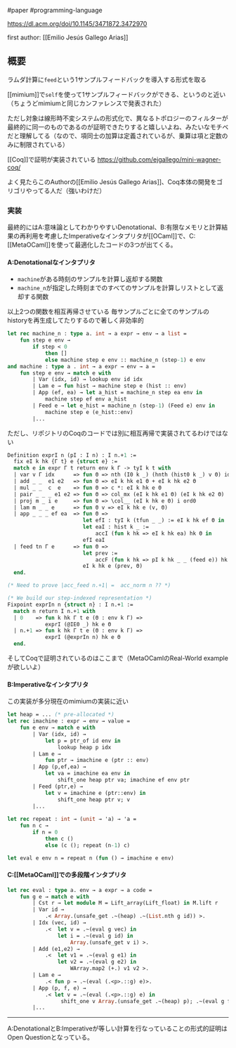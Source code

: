 #paper #programming-language 

https://dl.acm.org/doi/10.1145/3471872.3472970

first author: [[Emilio Jesús Gallego Arias]]

## 概要

ラムダ計算に`feed`という1サンプルフィードバックを導入する形式を取る

[[mimium]]で`self`を使って1サンプルフィードバックができる、というのと近い（ちょうどmimiumと同じカンファレンスで発表された）

ただし対象は線形時不変システムの形式化で、異なるトポロジーのフィルターが最終的に同一のものであるのが証明できたりすると嬉しいよね、みたいなモチベだと理解してる（なので、項同士の加算は定義されているが、乗算は項と定数のみに制限されている）


[[Coq]]で証明が実装されている https://github.com/ejgallego/mini-wagner-coq/

よく見たらこのAuthorの[[Emilio Jesús Gallego Arias]]、Coq本体の開発をゴリゴリやってる人だ（強いわけだ）



### 実装

最終的にはA:意味論としてわかりやすいDenotational、B:有限なメモリと計算結果の再利用を考慮したImperativeなインタプリタが[[OCaml]]で、C:[[MetaOCaml]]を使って最適化したコードの3つが出てくる。

#### A:Denotationalなインタプリタ

- `machine`がある時刻のサンプルを計算し返却する関数
- `machine_n`が指定した時刻までのすべてのサンプルを計算しリストとして返却する関数

以上2つの関数を相互再帰させている
毎サンプルごとに全てのサンプルのhistoryを再生成してたりするので著しく非効率的

```ocaml
let rec machine_n : type a. int → a expr → env → a list = 
	fun step e env → 
		if step < 0 
			then [] 
			else machine step e env :: machine_n (step-1) e env 
and machine : type a . int → a expr → env → a = 
	fun step e env → match e with 
		| Var (idx, id) → lookup env id idx 
		| Lam e → fun hist → machine step e (hist :: env) 
		| App (ef, ea) → let a_hist = machine_n step ea env in 
			machine step ef env a_hist 
		| Feed e → let e_hist = machine_n (step-1) (Feed e) env in 
			machine step e (e_hist::env) 
		|...
```

ただし、リポジトリのCoqのコードでは別に相互再帰で実装されてるわけではない

```ocaml
Definition exprI n (pI : I n) : I n.+1 :=
  fix eI k hk {Γ t} e {struct e} :=
  match e in expr Γ t return env k Γ -> tyI k t with
  | var v Γ idx      => fun Θ => nth (I0 k _) (hnth (hist0 k _) v Θ) idx
  | add _ _  e1 e2   => fun Θ => eI k hk e1 Θ + eI k hk e2 Θ
  | mul _ _  c  e    => fun Θ => c *: eI k hk e Θ
  | pair _ _ _ e1 e2 => fun Θ => col_mx (eI k hk e1 Θ) (eI k hk e2 Θ)
  | proj m _ i e     => fun Θ => \col__ (eI k hk e Θ) i ord0
  | lam m _ _ e      => fun Θ v => eI k hk e (v, Θ)
  | app _ _ _ ef ea  => fun Θ =>
                        let efI : tyI k (tfun _ _) := eI k hk ef Θ in
                        let eaI : hist k _ :=
                            accI (fun k hk => eI k hk ea) hk Θ in
                        efI eaI
  | feed tn Γ e      => fun Θ =>
                        let prev :=
                            accF (fun k hk => pI k hk _ _ (feed e)) hk Θ in
                        eI k hk e (prev, Θ)
  end.

(* Need to prove |acc_feed n.+1| =  acc_norm n ?? *)

(* We build our step-indexed representation *)
Fixpoint exprIn n {struct n} : I n.+1 :=
  match n return I n.+1 with
  | 0    => fun k hk Γ t e (Θ : env k Γ) =>
            exprI (@IE0 _) hk e Θ
  | n.+1 => fun k hk Γ t e (Θ : env k Γ) =>
            exprI (@exprIn n) hk e Θ
  end.

```

そしてCoqで証明されているのはここまで（MetaOCamlのReal-World exampleが欲しいよ）

#### B:Imperativeなインタプリタ

この実装が多分現在のmimiumの実装に近い

```ocaml
let heap = ... (* pre-allocated *) 
let rec imachine : expr → env → value = 
	fun e env → match e with 
		| Var (idx, id) → 
			let p = ptr_of id env in 
				lookup heap p idx 
		| Lam e → 
			fun ptr → imachine e (ptr :: env) 
		| App (p,ef,ea) → 
			let va = imachine ea env in 
				shift_one heap ptr va; imachine ef env ptr 
		| Feed (ptr,e) → 
			let v = imachine e (ptr::env) in 
				shift_one heap ptr v; v 
		|... 
		
let rec repeat : int → (unit → 'a) → 'a = 
	fun n c → 
		if n = 0
			then c () 
			else (c (); repeat (n-1) c) 

let eval e env n = repeat n (fun () → imachine e env)
```

#### C:[[MetaOCaml]]での多段階インタプリタ

```ocaml
let rec eval : type a. env → a expr → a code = 
	fun g e → match e with 
		| Cst r → let module M = Lift_array(Lift_float) in M.lift r 
		| Var id → 
			.< Array.(unsafe_get .~(heap) .~(List.nth g id)) >. 
		| Idx (vec, id) → 
			.<  let v = .~(eval g vec) in 
				let i = .~(eval g id) in 
					Array.(unsafe_get v i) >. 
		| Add (e1,e2) → 
			.<  let v1 = .~(eval g e1) in 
				let v2 = .~(eval g e2) in 
					WArray.map2 (+.) v1 v2 >. 
		| Lam e → 
			.< fun p → .~(eval (.<p>.::g) e)>. 
		| App (p, f, e) → 
			.< let v = .~(eval (.<p>.::g) e) in
				 shift_one v Array.(unsafe_get .~(heap) p); .~(eval g f) p >. 
		|...
```

---

A:DenotationalとB:Imperativeが等しい計算を行なっていることの形式的証明はOpen Questionとなっている。
